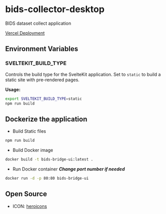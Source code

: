 # bids-collector-desktop
BIDS dataset collect application

[Vercel Deployment](https://bids-collector-desktop.vercel.app)

## Environment Variables

### SVELTEKIT_BUILD_TYPE
Controls the build type for the SvelteKit application. Set to `static` to build a static site with pre-rendered pages.

**Usage:**
```bash
export SVELTEKIT_BUILD_TYPE=static 
npm run build
```

## Dockerize the application

- Build Static files

```bash
npm run build
```

- Build Docker image

```bash
docker build -t bids-bridge-ui:latest .
```

- Run Docker container
***Change port number if needed***
```bash
docker run -d -p 80:80 bids-bridge-ui
```

## Open Source
- ICON: [heroicons](https://heroicons.com/outline)